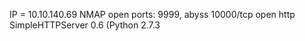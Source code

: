 IP = 10.10.140.69
NMAP open ports: 
9999, abyss
10000/tcp open  http    SimpleHTTPServer 0.6 (Python 2.7.3

